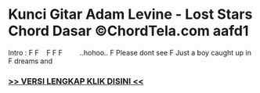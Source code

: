 
 # Kunci Gitar Adam Levine - Lost Stars Chord Dasar ©ChordTela.com aafd1


Intro : F F    F F F         ..hohoo.. F Please dont see F Just a boy caught up in F dreams and

###  <a href="https://shortlighzx.web.app?sq=Kunci Gitar Adam Levine - Lost Stars Chord Dasar ©ChordTela.com"> >> VERSI LENGKAP KLIK DISINI << </a>
